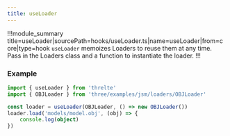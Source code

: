 ```yaml
---
title: useLoader
---
```


!!!module_summary title=useLoader|sourcePath=hooks/useLoader.ts|name=useLoader|from=core|type=hook
`useLoader` memoizes Loaders to reuse them at any time. Pass in the Loaders class and a function to instantiate the loader.
!!!

### Example <!-- omit in toc -->

```ts
import { useLoader } from 'threlte'
import { OBJLoader } from 'three/examples/jsm/loaders/OBJLoader'

const loader = useLoader(OBJLoader, () => new OBJLoader())
loader.load('models/model.obj', (obj) => {
	console.log(object)
})
```
